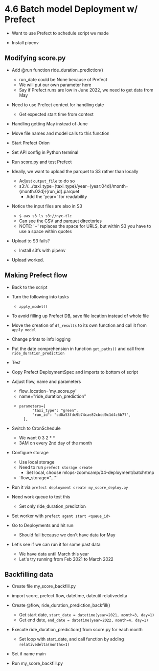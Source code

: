 # 4.6 Batch model Deployment w/ Prefect
- Want to use Prefect to schedule script we made

- Install pipenv

## Modifying score.py
- Add @run function ride_duration_prediction()
	- run_date could be None because of Prefect
	- We will put our own parameter here
	- Say if Prefect runs are low in June 2022, we need to get data from May
- Need to use Prefect context for handling date
	- Get expected start time from context
- Handling getting May instead of June
- Move file names and model calls to this function

- Start Prefect Orion
- Set API config in Python terminal
- Run score.py and test Prefect

- Ideally, we want to upload the parquet to S3 rather than locally
	- Adjust `output_file` to do so
	- s3://.../taxi_type={taxi_type}/year={year:04d}/month={month:02d}/{run_id}.parquet
		- Add the 'year=' for readability
- Notice the input files are also in S3
	- `$ aws s3 ls s3://nyc-tlc` 
	- Can see the CSV and parquet directories
	- NOTE: '+' replaces the space for URLS, but within S3 you have to use a space within quotes
- Upload to S3 fails?
	- Install s3fs with pipenv
- Upload worked.

## Making Prefect flow
- Back to the script
- Turn the following into tasks
	- `apply_model()`
- To avoid filling up Prefect DB, save file location instead of whole file
- Move the creation of `df_results` to its own function and call it from `apply_model`
- Change prints to info logging
- Put the date comprehension in function `get_paths()` and call from `ride_duration_prediction`
- Test

- Copy Prefect DeploymentSpec and imports to bottom of script
- Adjust flow, name and parameters
	- flow_location='my_score.py'
	- name="ride_duration_prediction"
	-     parameters={
        		"taxi_type": "green",
        		"run_id": "cd0a53fdc9b74cae82cbcd0c1d4c6b77",
    		},
- Switch to CronSchedule
	- We want 0 3 2 * *
	- 3AM on every 2nd day of the month
- Configure storage
	- Use local storage
	- Need to run `prefect storage create`
		- Set local, choose mlops-zoomcamp/04-deployment/batch/tmp
	- `flow_storage="..."'
- Run it via `prefect deployment create my_score_deploy.py`
- Need work queue to test this
	- Set only ride_duration_prediction
- Set worker with `prefect agent start <queue_id>`

- Go to Deployments and hit run
	- Should fail because we don't have data for May
- Let's see if we can run it for some past data
	- We have data until March this year
	- Let's try running from Feb 2021 to March 2022

## Backfilling data
- Create file my_score_backfill.py
- import score, prefect flow, datetime, dateutil relativedelta
- Create @flow, ride_duration_prediction_backfill()
	- Get start date, `start_date = datetime(year=2021, month=3, day=1)`
	- Get end date, `end_date = datetime(year=2022, month=4, day=1)`
- Execute ride_duration_prediction() from score.py for each month
	- Set loop with start_date, and call function by adding `relativedelta(months=1)`
- Set if name main

- Run my_score_backfill.py
